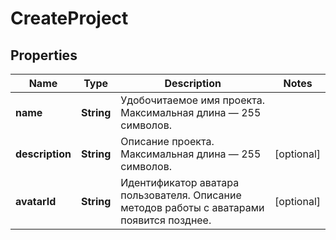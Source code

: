 

# CreateProject


## Properties

| Name | Type | Description | Notes |
|------------ | ------------- | ------------- | -------------|
|**name** | **String** | Удобочитаемое имя проекта. Максимальная длина — 255 символов. |  |
|**description** | **String** | Описание проекта. Максимальная длина — 255 символов. |  [optional] |
|**avatarId** | **String** | Идентификатор аватара пользователя. Описание методов работы с аватарами появится позднее. |  [optional] |



